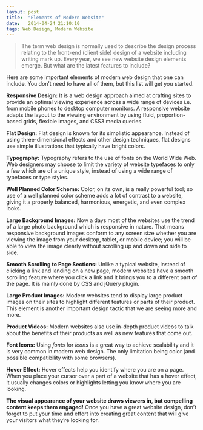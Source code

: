 ```yaml
---
layout: post
title:  "Elements of Modern Website"
date:   2014-04-24 21:10:10
tags: Web Design, Modern Website
---
```

>The term web design is normally used to describe the design process relating to the front-end (client side) design of a website     including writing mark up. Every year, we see new website design elements emerge. But what are the latest features to include?

Here are some important elements of modern web design that one can include. You don’t need to have all of them, but this list will get you started.

**Responsive Design:** It is a web design approach aimed at crafting sites to provide an optimal viewing experience across a wide range of devices i.e. from mobile phones to desktop computer monitors. A responsive website adapts the layout to the viewing environment by using fluid, proportion-based grids, flexible images, and CSS3 media queries.

**Flat Design:** Flat design is known for its simplistic appearance. Instead of using three-dimensional effects and other design techniques, flat designs use simple illustrations that typically have bright colors.

**Typography:** Typography refers to the use of fonts on the World Wide Web. Web designers may choose to limit the variety of website typefaces to only a few which are of a unique style, instead of using a wide range of typefaces or type styles.

**Well Planned Color Scheme:** Color, on its own, is a really powerful tool; so use of a well planned color scheme adds a lot of contrast to a website, giving it a properly balanced, harmonious, energetic, and even complex looks.

**Large Background Images:** Now a days most of the websites use the trend of a large photo background which is responsive in nature. That means responsive background images conform to any screen size whether you are viewing the image from your desktop, tablet, or mobile device; you will be able to view the image clearly without scrolling up and down and side to side.

**Smooth Scrolling to Page Sections:** Unlike a typical website, instead of clicking a link and landing on a new page, modern websites have a smooth scrolling feature where you click a link and it brings you to a different part of the page. It is mainly done by CSS and jQuery plugin.

**Large Product Images:** Modern websites tend to display large product images on their sites to highlight different features or parts of their product. This element is another important design tactic that we are seeing more and more.

**Product Videos:** Modern websites also use in-depth product videos to talk about the benefits of their products as well as new features that come out.

**Font Icons:** Using _fonts_ for _icons_ is a great way to achieve scalability and it is very common in modern web design. The only limitation being color (and possible compatibility with some browsers).

**Hover Effect:** Hover effects help you identify where you are on a page. When you place your cursor over a part of a website that has a hover effect, it usually changes colors or highlights letting you know where you are looking.

**The visual appearance of your website draws viewers in, but compelling content keeps them engaged!** Once you have a great website design, don’t forget to put your time and effort into creating great content that will give your visitors what they’re looking for.
